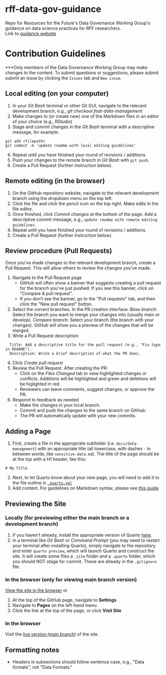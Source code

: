 # rff-data-gov-guidance

Repo for Resources for the Future's Data Governance Working Group's guidance on data science practices for RFF researchers.  
Link to [guidance website](https://rff-data-projects.github.io/rff-data-gov-guidance/)

# Contribution Guidelines

***Only members of the Data Governance Working Group may make changes to the content. To submit questions or suggestions, please submit submit an issue by clicking the `Issues` tab and `New issue`.

## Local editing (on your computer)

1. In your _Git Bash_ terminal or other Git GUI, navigate to the relevant development branch, e.g., _git checkout feat-data-management_
2. Make changes to (or create new) one of the Markdown files in an editor of your choice (e.g., RStudio)
3. Stage and commit changes in the _Git Bash_ terminal with a descriptive message, for example:
```
git add <filepath>
git commit -m 'update readme with local editing guidelines'
```
4. Repeat until you have finished your round of revisions / additions.
5. Push your changes to the remote branch in _Git Bash_ with `git push`.
6. Create a Pull Request (further instruction below).

## Remote editing (in the browser)
1. On the GitHub repository website, navigate to the relevant development branch using the dropdown menu on the top left.
2. Click the file and click the pencil icon on the top right. Make edits in the file editor.
3. Once finished, click *Commit changes* at the bottom of the page. Add a descriptive commit message, e.g., `update readme with remote editing guidelines`.
4. Repeat until you have finished your round of revisions / additions.
5. Create a Pull Request (further instruction below).

## Review procedure (Pull Requests)
Once you've made changes to the relevant development branch, create a Pull Request. This will allow others to review the changes you've made.

1. Navigate to the Pull Request page
   - GitHub will often show a banner that suggests creating a pull request for the branch you've just pushed. If you see this banner, click on "Compare & pull request".
   - If you don’t see the banner, go to the "Pull requests" tab, and then click the "New pull request" button.
2. Select the correct branches. In the PR creation interface:
_Base branch_: Select the branch you want to merge your changes into (usually main or develop).
_Compare branch_: Select your branch (the branch with your changes).
GitHub will show you a preview of the changes that will be merged.
3. Write a Pull Request description:
```
  Title: Add a descriptive title for the pull request (e.g., "Fix typo in README").
  Description: Write a brief description of what the PR does.
```
4. Click *Create pull request*
5. Review the Pull Request. After creating the PR:
   - Click on the *Files Changed* tab to view highlighted changes or conflicts. Additions will be highlighted and green and deletions will be higlighted in red.
   - Reviewers can leave comments, suggest changes, or approve the PR.
6. Respond to feedback as needed
   - Make the changes in your local branch.
   - Commit and push the changes to the same branch on GitHub:
   - The PR will automatically update with your new commits.


## Adding a Page
1. First, create a file in the appropriate subfolder (i.e. `docs/data-management`) with an appropriate title (all lowercase, with dashes `-` in between words, like `sensitive-data.md`).  The title of the page should be at the top with a H1 header, like this:
```
# My Title
```  
2. Next, to let Quarto know about your new page, you will need to add it to the file outline in [`_quarto.yml`](_quarto.yml)
3. Add content.  For guidelines on Markdown syntax, please see [this guide](https://www.markdownguide.org/basic-syntax/)

## Previewing the Site
### Locally (for previewing either the main branch or a development branch)
1. If you haven't already, install the appropriate version of Quarto [here](https://quarto.org/docs/get-started/).
2. In a terminal like _Git Bash_ or _Command Prompt_ (you may need to restart your terminal after installing Quarto), simply navigate to the repository and enter `quarto preview`, which will launch Quarto and construct the site. It will create some files a `_site` folder and a `.quarto` folder, which you should NOT stage for commit.  These are already in the `.gitignore` file.

### In the browser (only for viewing main branch version)
[View the site in the browser](https://alexandra-thompson-dc.github.io/rff-data-gov-guidance/)
or
1. At the top of the GitHub page, navigate to **Settings**
2. Navigate to **Pages** on the left-hand menu
3. Click the link at the top of the page, or click **Visit Site**

### In the browser
Visit the [live version (main branch)](https://alexandra-thompson-dc.github.io/rff-data-gov-guidance/) of the site.

## Formatting notes

- Headers in subsections should follow sentence case, e.g., "Data formats", not "Data Formats."
